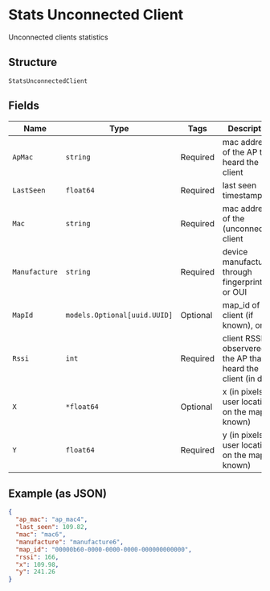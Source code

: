 
# Stats Unconnected Client

Unconnected clients statistics

## Structure

`StatsUnconnectedClient`

## Fields

| Name | Type | Tags | Description |
|  --- | --- | --- | --- |
| `ApMac` | `string` | Required | mac address of the AP that heard the client |
| `LastSeen` | `float64` | Required | last seen timestamp |
| `Mac` | `string` | Required | mac address of the (unconnected) client |
| `Manufacture` | `string` | Required | device manufacture, through fingerprinting or OUI |
| `MapId` | `models.Optional[uuid.UUID]` | Optional | map_id of the client (if known), or null |
| `Rssi` | `int` | Required | client RSSI observered by the AP that heard the client (in dBm) |
| `X` | `*float64` | Optional | x (in pixels) of user location on the map (if known) |
| `Y` | `float64` | Required | y (in pixels) of user location on the map (if known) |

## Example (as JSON)

```json
{
  "ap_mac": "ap_mac4",
  "last_seen": 109.82,
  "mac": "mac6",
  "manufacture": "manufacture6",
  "map_id": "00000b60-0000-0000-0000-000000000000",
  "rssi": 166,
  "x": 109.98,
  "y": 241.26
}
```

